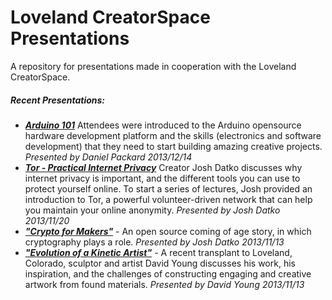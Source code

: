 Loveland CreatorSpace Presentations
=============

A repository for presentations made in cooperation with the Loveland CreatorSpace. 

##### Recent Presentations:

* ***[Arduino 101](http://github.com/lovelandcreatorspace/presentations/tree/master/arduino/101)*** Attendees were introduced to the Arduino opensource hardware development platform and the skills (electronics and software development) that they need to start building amazing creative projects. *Presented by Daniel Packard 2013/12/14*
* ***[Tor - Practical Internet Privacy](http://github.com/lovelandcreatorspace/presentations/tree/master/tor_internet_privacy)*** Creator Josh Datko discusses why internet privacy is important, and the different tools you can use to protect yourself online. To start a series of lectures, Josh provided an introduction to Tor, a powerful volunteer-driven network that can help you maintain your online anonymity. *Presented by Josh Datko 2013/11/20*
* ***["Crypto for Makers"](http://github.com/lovelandcreatorspace/presentations/tree/master/crypto_for_makers)*** - An open source coming of age story, in which cryptography plays a role. *Presented by Josh Datko 2013/11/13*
* ***["Evolution of a Kinetic Artist"](http://github.com/lovelandcreatorspace/presentations/tree/master/sculpture_young)*** - A recent transplant to Loveland, Colorado, sculptor and artist David Young discusses his work, his inspiration, and the challenges of constructing engaging and creative artwork from found materials. *Presented by David Young 2013/11/13*
